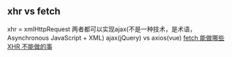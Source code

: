 ## xhr vs fetch

xhr = xmlHttpRequest
两者都可以实现ajax(不是一种技术，是术语，Asynchronous JavaScript + XML)
ajax(jQuery) vs axios(vue)
[fetch 能做哪些 XHR 不能做的事](https://brooch.me/2017/03/10/difference-between-fetch-and-XHR/)